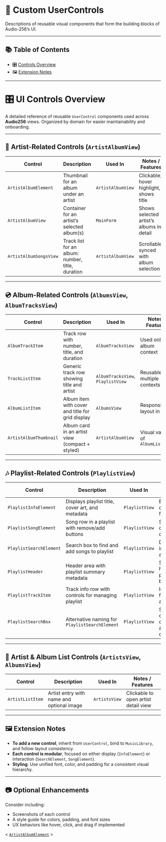 # 🧩 Custom UserControls

Descriptions of reusable visual components that form the building blocks of Audio-256’s UI.

---

## 📚 Table of Contents

- 🎛️ [Controls Overview](#️-ui-controls-overview)
- 🖼 [Extension Notes](#-extension-notes)

---
# 🎛️ UI Controls Overview

A detailed reference of reusable `UserControl` components used across **Audio256** views. Organized by domain for easier maintainability and onboarding.

---

## 🎨 Artist-Related Controls (`ArtistAlbumView`)

| Control                 | Description                                             | Used In            | Notes / Features                          |
|-------------------------|---------------------------------------------------------|--------------------|-------------------------------------------|
| `ArtistAlbumElement`    | Thumbnail for an album under an artist                 | `ArtistAlbumView`  | Clickable, hover highlight, shows title   |
| `ArtistAlbumView`       | Container for an artist’s selected album(s)            | `MainForm`         | Shows selected artist’s albums in detail  |
| `ArtistAlbumSongsView`  | Track list for an album: number, title, duration       | `ArtistAlbumView`  | Scrollable; synced with album selection   |

---

## 💿 Album-Related Controls (`AlbumsView`, `AlbumTracksView`)

| Control                 | Description                                             | Used In               | Notes / Features                          |
|-------------------------|---------------------------------------------------------|------------------------|-------------------------------------------|
| `AlbumTrackItem`        | Track row with number, title, and duration             | `AlbumTracksView`      | Used only for album context               |
| `TrackListItem`         | Generic track row showing title and artist             | `AlbumTracksView`, `PlaylistView` | Reusable for multiple contexts      |
| `AlbumListItem`         | Album item with cover and title for grid display       | `AlbumsView`           | Responsive layout in grid                 |
| `ArtistAlbumThumbnail`  | Album card in an artist view (compact + styled)        | `ArtistAlbumView`      | Visual variant of `AlbumListItem`         |

---

## 🎶 Playlist-Related Controls (`PlaylistView`)

| Control                 | Description                                             | Used In            | Notes / Features                          |
|-------------------------|---------------------------------------------------------|--------------------|-------------------------------------------|
| `PlaylistInfoElement`   | Displays playlist title, cover art, and metadata       | `PlaylistView`     | Editable title, default fallback art      |
| `PlaylistSongElement`   | Song row in a playlist with remove/add buttons         | `PlaylistView`     | Supports drag-and-drop reorder            |
| `PlaylistSearchElement` | Search box to find and add songs to playlist           | `PlaylistView`     | Debounced input, autocomplete             |
| `PlaylistHeader`        | Header area with playlist summary metadata             | `PlaylistView`     | Sticky header with play/shuffle buttons   |
| `PlaylistTrackItem`     | Track info row with controls for managing playlist     | `PlaylistView`     | Icon buttons for remove and reorder       |
| `PlaylistSearchBox`     | Alternative naming for `PlaylistSearchElement`         | `PlaylistView`     | Same control; consider aliasing clearly   |

---

## 👤 Artist & Album List Controls (`ArtistsView`, `AlbumsView`)

| Control               | Description                                               | Used In         | Notes / Features                          |
|-----------------------|-----------------------------------------------------------|------------------|-------------------------------------------|
| `ArtistListItem`      | Artist entry with name and optional image                | `ArtistsView`    | Clickable to open artist detail view      |

---

## 🖼 Extension Notes

- **To add a new control**, inherit from `UserControl`, bind to `MusicLibrary`, and follow layout consistency.
- **Each control is modular**, focused on either display (`InfoElement`) or interaction (`SearchElement`, `SongElement`).
- **Styling**: Use unified font, color, and padding for a consistent visual hierarchy.

---

## 📷 Optional Enhancements

Consider including:
- Screenshots of each control
- A style guide for colors, padding, and font sizes
- UX behaviors like hover, click, and drag if implemented

<  [`ArtistAlbumElement`](Views/Elements/Albums/ArtistAlbumThumbnail.cs) >